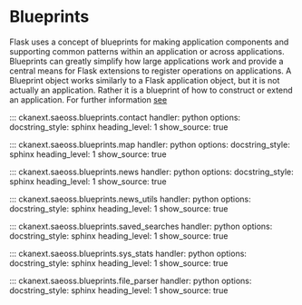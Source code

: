 # Blueprints

Flask uses a concept of blueprints for making application components and supporting common patterns within an application or across applications. 
Blueprints can greatly simplify how large applications work and provide a central means for Flask extensions to register
operations on applications. A Blueprint object works similarly to a Flask application object, but it is not actually an application.
Rather it is a blueprint of how to construct or extend an application. For further information [see](https://flask.palletsprojects.com/en/2.3.x/blueprints/)

::: ckanext.saeoss.blueprints.contact
    handler: python
    options:
        docstring_style: sphinx
        heading_level: 1
        show_source: true


::: ckanext.saeoss.blueprints.map
    handler: python
    options:
        docstring_style: sphinx
        heading_level: 1
        show_source: true


::: ckanext.saeoss.blueprints.news
    handler: python
    options:
        docstring_style: sphinx
        heading_level: 1
        show_source: true


::: ckanext.saeoss.blueprints.news_utils
    handler: python
    options:
        docstring_style: sphinx
        heading_level: 1
        show_source: true



::: ckanext.saeoss.blueprints.saved_searches
    handler: python
    options:
        docstring_style: sphinx
        heading_level: 1
        show_source: true


::: ckanext.saeoss.blueprints.sys_stats
    handler: python
    options:
        docstring_style: sphinx
        heading_level: 1
        show_source: true


::: ckanext.saeoss.blueprints.file_parser
    handler: python
    options:
        docstring_style: sphinx
        heading_level: 1
        show_source: true
